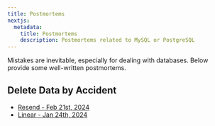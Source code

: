 ```yaml
---
title: Postmortems
nextjs:
  metadata:
    title: Postmortems
    description: Postmortems related to MySQL or PostgreSQL
---
```


Mistakes are inevitable, especially for dealing with databases. Below provide some well-written postmortems.

## Delete Data by Accident

- [Resend - Feb 21st, 2024](https://resend.com/blog/incident-report-for-february-21-2024)
- [Linear - Jan 24th, 2024](https://linear.app/blog/linear-incident-on-jan-24th-2024)
